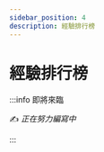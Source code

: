 ```yaml
---
sidebar_position: 4
description: 經驗排行榜
---
```


# 經驗排行榜

<head>
  <title>經驗排行榜</title>
</head>

:::info 即將來臨

✍️ _正在努力編寫中_

:::
